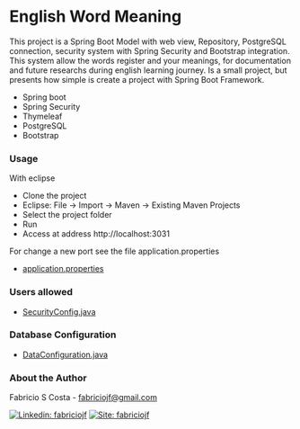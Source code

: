 # English Word Meaning

This project is a Spring Boot Model with web view, Repository, PostgreSQL connection, security system with Spring Security and Bootstrap integration. This system allow the words register and your meanings, for documentation and future researchs during english learning journey. Is a small project, but presents how simple is create a project with Spring Boot Framework.

* Spring boot
* Spring Security
* Thymeleaf
* PostgreSQL
* Bootstrap

### Usage

With eclipse 

* Clone the project 
* Eclipse: File -> Import -> Maven -> Existing Maven Projects 
* Select the project folder
* Run
* Access at address http://localhost:3031

For change a new port see the file application.properties

* [application.properties](https://github.com/fabriciojf/english-word-meaning/blob/main/src/main/resources/application.properties)

### Users allowed

* [SecurityConfig.java](https://github.com/fabriciojf/english-word-meaning/blob/main/src/main/java/com/fabriciojf/english/configuration/SecurityConfig.java)


### Database Configuration

* [DataConfiguration.java](https://github.com/fabriciojf/english-word-meaning/blob/main/src/main/java/com/fabriciojf/english/config/DataConfiguration.java)


### About the Author

Fabricio S Costa - fabriciojf@gmail.com

[![Linkedin: fabriciojf](https://img.shields.io/badge/-Linkedin-blue?style=flat-square&logo=Linkedin&logoColor=white&link=https://www.linkedin.com/in/fabricioscosta/)](https://www.linkedin.com/in/fabricioscosta/)
[![Site: fabriciojf](https://img.shields.io/badge/-PersonalSite-blue?style=flat-square&logo=wordpress&logoColor=white&link=https://fabriciojf.com)](https://fabriciojf.com)
